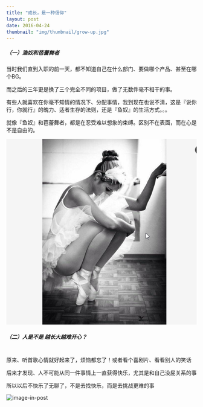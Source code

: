 ```yaml
---
title: "成长，是一种信仰"
layout: post
date: 2016-04-24
thumbnail: "img/thumbnail/grow-up.jpg"
---
```



##### （一）渔奴和芭蕾舞者
当时我们直到入职的前一天，都不知道自己在什么部门、要做哪个产品、甚至在哪个BG。

而之后的三年更是换了三个完全不同的项目，做了无数件毫不相干的事。

有些人就喜欢在你毫不知情的情况下、分配事情，我到现在也说不清，这是『说你行，你就行』的魄力、适者生存的法则，还是『鱼奴』的生活方式。。。

就像『鱼奴』和芭蕾舞者，都是在忍受难以想象的束缚。区别不在表面，而在心是不是自由的。

![image-in-post](/img/keep-growing-up/1859030-5825d3a3a27dcf5e.png)


##### （二）人是不是 越长大越难开心？

<br>
原来、听首歌心情就好起来了，烦恼都忘了！或者看个喜剧片、看看别人的笑话

后来才发现、人不可能从同一件事情上一直获得快乐，尤其是和自己没屁关系的事

所以以后不快乐了无聊了，不是去找快乐，而是去挑战更难的事

![image-in-post](/img/keep-growing-up/photo-1445633743309-b60418bedbf2.jpg)